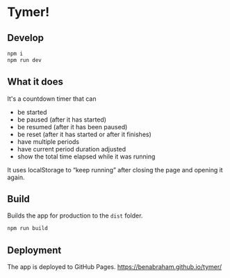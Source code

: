 # Tymer!

## Develop

```bash
npm i
npm run dev
```

## What it does
It's a countdown timer that can
- be started
- be paused (after it has started)
- be resumed (after it has been paused)
- be reset (after it has started or after it finishes)
- have multiple periods
- have current period duration adjusted
- show the total time elapsed while it was running

It uses localStorage to “keep running” after closing the page and opening it again.

## Build

Builds the app for production to the `dist` folder.

```bash
npm run build
```
## Deployment

The app is deployed to GitHub Pages.
https://benabraham.github.io/tymer/
